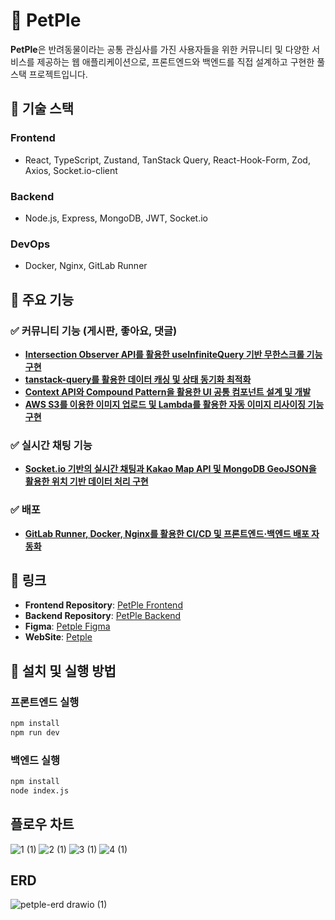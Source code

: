 # 🐾 PetPle

**PetPle**은 반려동물이라는 공통 관심사를 가진 사용자들을 위한 커뮤니티 및 다양한 서비스를 제공하는 웹 애플리케이션으로, 프론트엔드와 백엔드를 직접 설계하고 구현한 풀스택 프로젝트입니다.

## 🚀 기술 스택
### Frontend
- React, TypeScript, Zustand, TanStack Query, React-Hook-Form, Zod, Axios, Socket.io-client

### Backend
- Node.js, Express, MongoDB, JWT, Socket.io

### DevOps
- Docker, Nginx, GitLab Runner

## 📌 주요 기능
### ✅ 커뮤니티 기능 (게시판, 좋아요, 댓글)
- [**Intersection Observer API를 활용한 useInfiniteQuery 기반 무한스크롤 기능 구현**](https://github.com/DonggunLim/Petple_front/wiki/useInfiniteQuery%EC%99%80-Intersection-Observer%EB%A5%BC-%ED%99%9C%EC%9A%A9%ED%95%9C-%EB%AC%B4%ED%95%9C%EC%8A%A4%ED%81%AC%EB%A1%A4-%EA%B5%AC%ED%98%84)
- [**tanstack-query를 활용한 데이터 캐싱 및 상태 동기화 최적화**](https://github.com/DonggunLim/Petple_front/wiki/tanstack%E2%80%90query%EB%A1%9C-%EA%B5%AC%ED%98%84%ED%95%9C-%EC%BB%A4%EB%AE%A4%EB%8B%88%ED%8B%B0-%EA%B2%8C%EC%8B%9C%ED%8C%90%EC%9D%98-%EB%8D%B0%EC%9D%B4%ED%84%B0-%ED%9D%90%EB%A6%84-%EC%A0%9C%EC%96%B4%EC%99%80-%EA%B0%9C%EC%84%A0)
- [**Context API와 Compound Pattern을 활용한 UI 공통 컴포넌트 설계 및 개발**](https://github.com/DonggunLim/Petple_front/wiki/UI-%EA%B3%B5%ED%86%B5-%EC%BB%B4%ED%8F%AC%EB%84%8C%ED%8A%B8-%EC%84%A4%EA%B3%84-%EB%B0%8F-%EA%B0%9C%EB%B0%9C)
- [**AWS S3를 이용한 이미지 업로드 및 Lambda를 활용한 자동 이미지 리사이징 기능 구현**](https://github.com/DonggunLim/Petple_front/wiki/Presigned-URL,-Lambda%EB%A5%BC-%ED%99%9C%EC%9A%A9%ED%95%9C-%EC%9D%B4%EB%AF%B8%EC%A7%80-%EC%97%85%EB%A1%9C%EB%93%9C,-%EC%84%B1%EB%8A%A5-%EC%B5%9C%EC%A0%81%ED%99%94)

### ✅ 실시간 채팅 기능
- [**Socket.io 기반의 실시간 채팅과 Kakao Map API 및 MongoDB GeoJSON을 활용한 위치 기반 데이터 처리 구현**](https://github.com/DonggunLim/Petple_front/wiki/%EC%8B%A4%EC%8B%9C%EA%B0%84-%EC%B1%84%ED%8C%85-%EC%84%9C%EB%B9%84%EC%8A%A4-%EA%B5%AC%ED%98%84)

### ✅ 배포
- [**GitLab Runner, Docker, Nginx를 활용한 CI/CD 및 프론트엔드·백엔드 배포 자동화**](https://github.com/DonggunLim/Petple_front/wiki/GitLab-CI-CD-%ED%8C%8C%EC%9D%B4%ED%94%84%EB%9D%BC%EC%9D%B8-%EA%B5%AC%EC%B6%95%EC%9D%84-%ED%86%B5%ED%95%9C-%EB%B0%B0%ED%8F%AC-%EC%9E%90%EB%8F%99%ED%99%94-%EA%B2%BD%ED%97%98)

## 📌 링크
- **Frontend Repository**: [PetPle Frontend](https://github.com/DonggunLim/Petple_front)
- **Backend Repository**: [PetPle Backend](https://github.com/DonggunLim/Petple_back)
- **Figma**: [Petple Figma](https://www.figma.com/design/ahpLVeWiIlr8GCGUPpK6O9/Elice?node-id=0-1&p=f&t=MHiTenmrguVvYXF2-0)
- **WebSite**: [Petple](https://petple-front.vercel.app)
## 📌 설치 및 실행 방법

### 프론트엔드 실행
```bash
npm install
npm run dev
```
### 백엔드 실행
```bash
npm install
node index.js
```

## 플로우 차트 
![1 (1)](https://github.com/user-attachments/assets/546c73a3-e21f-4917-90b4-0975891fab75)
![2 (1)](https://github.com/user-attachments/assets/497ce094-2b34-4a66-b770-306cdea36de9)
![3 (1)](https://github.com/user-attachments/assets/c619b2ae-9a9f-4cee-b454-0fed3af08ef7)
![4 (1)](https://github.com/user-attachments/assets/1030690a-e62a-4364-b86b-97ddcbdd3bda)


## ERD
![petple-erd drawio (1)](https://github.com/user-attachments/assets/ecadb231-5e7a-4c6f-b1f0-04ad9c1e3997)


